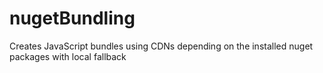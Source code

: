 nugetBundling
=============

Creates JavaScript bundles using CDNs depending on the installed nuget packages with local fallback
